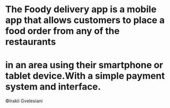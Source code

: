 # The Foody delivery app is a mobile app that allows customers to place a food order from any of the restaurants 
# in an area using their smartphone or tablet device.With a simple payment system and interface.





©Irakli Gvelesiani
